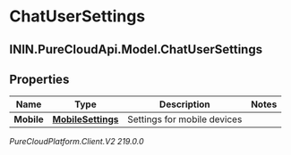 # ChatUserSettings

## ININ.PureCloudApi.Model.ChatUserSettings

## Properties

|Name | Type | Description | Notes|
|------------ | ------------- | ------------- | -------------|
| **Mobile** | [**MobileSettings**](MobileSettings) | Settings for mobile devices | |



_PureCloudPlatform.Client.V2 219.0.0_
